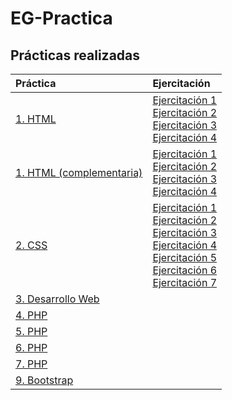 # EG-Practica

## Prácticas realizadas

|Práctica|Ejercitación|
|:-|:-|
|[1. HTML](https://github.com/NicoGabrielGallegos/EG-Practica/tree/main/1.%20HTML)|[Ejercitación 1](https://github.com/NicoGabrielGallegos/EG-Practica/tree/main/1.%20HTML/Ejercitación%201)<br>[Ejercitación 2](https://github.com/NicoGabrielGallegos/EG-Practica/tree/main/1.%20HTML/Ejercitación%202)<br>[Ejercitación 3](https://github.com/NicoGabrielGallegos/EG-Practica/tree/main/1.%20HTML/Ejercitación%203)<br>[Ejercitación 4](https://github.com/NicoGabrielGallegos/EG-Practica/tree/main/1.%20HTML/Ejercitación%204)|
|[1. HTML (complementaria)](https://github.com/NicoGabrielGallegos/EG-Practica/tree/main/1.%20HTML%20(complementaria))|[Ejercitación 1](https://github.com/NicoGabrielGallegos/EG-Practica/tree/main/1.%20HTML%20(complementaria)/Ejercitación%201)<br>[Ejercitación 2](https://github.com/NicoGabrielGallegos/EG-Practica/tree/main/1.%20HTML%20(complementaria)/Ejercitación%202)<br>[Ejercitación 3](https://github.com/NicoGabrielGallegos/EG-Practica/tree/main/1.%20HTML%20(complementaria)/Ejercitación%203)<br>[Ejercitación 4](https://github.com/NicoGabrielGallegos/EG-Practica/tree/main/1.%20HTML%20(complementaria)/Ejercitación%204)|
|[2. CSS](https://github.com/NicoGabrielGallegos/EG-Practica/tree/main/2.%20CSS)|[Ejercitación 1](https://github.com/NicoGabrielGallegos/EG-Practica/tree/main/2.%20CSS/Ejercitación%201)<br>[Ejercitación 2](https://github.com/NicoGabrielGallegos/EG-Practica/tree/main/2.%20CSS/Ejercitación%202)<br>[Ejercitación 3](https://github.com/NicoGabrielGallegos/EG-Practica/tree/main/2.%20CSS/Ejercitación%203)<br>[Ejercitación 4](https://github.com/NicoGabrielGallegos/EG-Practica/tree/main/2.%20CSS/Ejercitación%204)<br>[Ejercitación 5](https://github.com/NicoGabrielGallegos/EG-Practica/tree/main/2.%20CSS/Ejercitación%205)<br>[Ejercitación 6](https://github.com/NicoGabrielGallegos/EG-Practica/tree/main/2.%20CSS/Ejercitación%206)<br>[Ejercitación 7](https://github.com/NicoGabrielGallegos/EG-Practica/tree/main/2.%20CSS/Ejercitación%207)|
|[3. Desarrollo Web](https://github.com/NicoGabrielGallegos/EG-Practica/tree/main/3.%20Desarrollo%20Web)||
|[4. PHP]()||
|[5. PHP]()||
|[6. PHP]()||
|[7. PHP]()||
|[9. Bootstrap]()||
